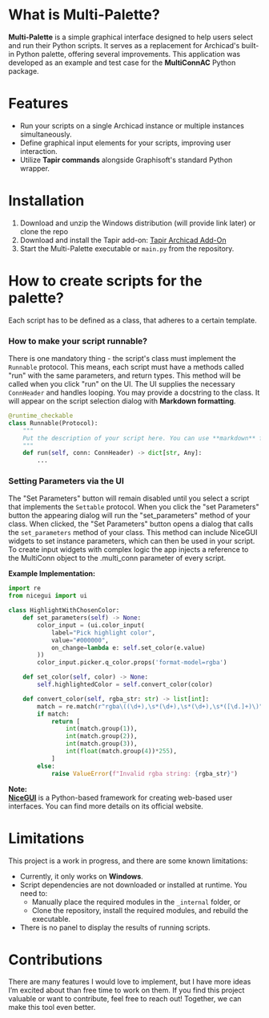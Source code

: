 # What is Multi-Palette?

**Multi-Palette** is a simple graphical interface designed to help users select and run their Python scripts. It serves as a replacement for Archicad's built-in Python palette, offering several improvements. This application was developed as an example and test case for the **MultiConnAC** Python package.

# Features
- Run your scripts on a single Archicad instance or multiple instances simultaneously.  
- Define graphical input elements for your scripts, improving user interaction.  
- Utilize **Tapir commands** alongside Graphisoft's standard Python wrapper.  

# Installation
1. Download and unzip the Windows distribution (will provide link later) or clone the repo
2. Download and install the Tapir add-on: [Tapir Archicad Add-On](https://github.com/ENZYME-APD/tapir-archicad-automation?tab=readme-ov-file)
3. Start the Multi-Palette executable or `main.py` from the repository.

# How to create scripts for the palette?
Each script has to be defined as a class, that adheres to a certain template. 

### How to make your script runnable?
There is one mandatory thing - the script's class must implement the `Runnable` protocol. This means, each script must have a methods called "run" with the same parameters, and return types. This method will be called when you click "run" on the UI. The UI supplies the necessary `ConnHeader` and handles looping.  You may provide a docstring to the class. It will appear on the script selection dialog with **Markdown formatting**.

```python
@runtime_checkable
class Runnable(Protocol):
    """
    Put the description of your script here. You can use **markdown** for formatting
    """
    def run(self, conn: ConnHeader) -> dict[str, Any]:
        ...
```

### Setting Parameters via the UI
The "Set Parameters" button will remain disabled until you select a script that implements the `Settable` protocol. When you click the "set Parameters" button the appearing dialog will run the "set_parameters" method of your class. 
When clicked, the "Set Parameters" button opens a dialog that calls the `set_parameters` method of your class. This method can include NiceGUI widgets to set instance parameters, which can then be used in your script.
To create input widgets with complex logic the app injects a reference to the MultiConn object to the .multi_conn parameter of every script.

**Example Implementation:**
```python
import re
from nicegui import ui

class HighlightWithChosenColor:
    def set_parameters(self) -> None:
        color_input = (ui.color_input(
            label="Pick highlight color",
            value="#000000",
            on_change=lambda e: self.set_color(e.value)
        ))
        color_input.picker.q_color.props('format-model=rgba')

    def set_color(self, color) -> None:
        self.highlightedColor = self.convert_color(color)

    def convert_color(self, rgba_str: str) -> list[int]:
        match = re.match(r"rgba\((\d+),\s*(\d+),\s*(\d+),\s*([\d.]+)\)", rgba_str)
        if match:
            return [
                int(match.group(1)),
                int(match.group(2)),
                int(match.group(3)),
                int(float(match.group(4))*255),
            ]
        else:
            raise ValueError(f"Invalid rgba string: {rgba_str}")
```
**Note:**  
[**NiceGUI**](https://nicegui.io/) is a Python-based framework for creating web-based user interfaces. You can find more details on its official website.
# Limitations
This project is a work in progress, and there are some known limitations:  
- Currently, it only works on **Windows**.  
- Script dependencies are not downloaded or installed at runtime. You need to:  
  - Manually place the required modules in the `_internal` folder, or  
  - Clone the repository, install the required modules, and rebuild the executable.  
- There is no panel to display the results of running scripts.

# Contributions
There are many features I would love to implement, but I have more ideas I’m excited about than free time to work on them. If you find this project valuable or want to contribute, feel free to reach out! Together, we can make this tool even better.
